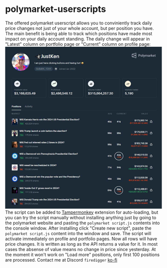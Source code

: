 # polymarket-userscripts
The offered polymarket userscript allows you to conviniently track daily price changes not just of your whole account, but per position you have. The main benefit is being able to track which positions have made most impact on your daily account standing. The daily change will appear in "Latest" column on portfolio page or "Current" column on profile page:
![JustKen profile](https://raw.githubusercontent.com/firedigger/polymarket-userscripts/refs/heads/main/screen.JPG)
The script can be added to [Tampermonkey](https://www.tampermonkey.net) extension for auto-loading, but you can try the script manually without installing anything just by going to the polymarket website and pasting the `polymarket script.js` contents into the console window.
After installing click "Create new script", paste the `polymarket script.js` content into the window and save. The script will activate immediately on profile and portfolio pages.
Now all rows will have price changes. It is written as long as the API returns a value for it. In most cases the absense of value means no change in price since yesterday. At the moment it won't work on "Load more" positions, only first 100 positions are processed.
Contact me at Discord `firedigger`
[ko-fi](https://ko-fi.com/firedigger)